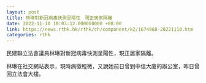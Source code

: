 ```yaml
---
layout: post
title: 林琳對新冠病毒快測呈陽性　現正居家隔離
date: 2022-11-10 10:03:12.000000000 +08:00
link: https://news.rthk.hk/rthk/ch/component/k2/1674968-20221110.htm
categories: rthk
---
```


民建聯立法會議員林琳對新冠病毒快測呈陽性，現正居家隔離。

林琳在社交網站表示，現時病徵輕微，又說她前日曾到中信大廈的辦公室，昨日曾回立法會大樓。
